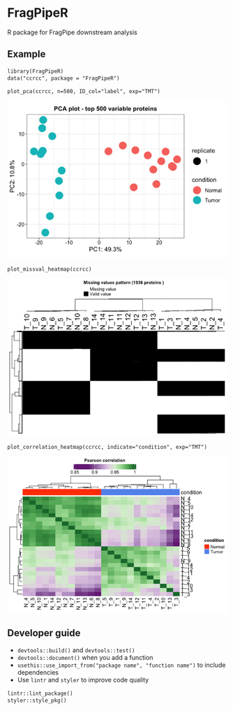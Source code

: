 # FragPipeR

R package for FragPipe downstream analysis

## Example

```
library(FragPipeR)
data("ccrcc", package = "FragPipeR")
```

```
plot_pca(ccrcc, n=500, ID_col="label", exp="TMT")
```

![PCA](vignettes/tutorial_files/figure-html/unnamed-chunk-2-1.png)

```
plot_missval_heatmap(ccrcc)
```

![missing value heatmap](vignettes/tutorial_files/figure-html/unnamed-chunk-4-1.png)

```
plot_correlation_heatmap(ccrcc, indicate="condition", exp="TMT")
```

![correlation heatmap](vignettes/tutorial_files/figure-html/unnamed-chunk-3-1.png)


## Developer guide
- `devtools::build()` and `devtools::test()`
- `devtools::document()` when you add a function
- `usethis::use_import_from("package name", "function name")` to include dependencies
- Use `lintr` and `styler` to improve code quality
```
lintr::lint_package()
styler::style_pkg()
```
